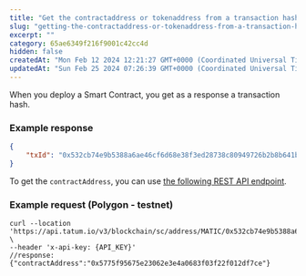 ```yaml
---
title: "Get the contractaddress or tokenaddress from a transaction hash"
slug: "getting-the-contractaddress-or-tokenaddress-from-a-transaction-hash"
excerpt: ""
category: 65ae6349f216f9001c42cc4d
hidden: false
createdAt: "Mon Feb 12 2024 12:21:27 GMT+0000 (Coordinated Universal Time)"
updatedAt: "Sun Feb 25 2024 07:26:39 GMT+0000 (Coordinated Universal Time)"
---
```

When you deploy a Smart Contract, you get as a response a transaction hash.

### Example response

```json JSON
{
    "txId": "0x532cb74e9b5388a6ae46cf6d68e38f3ed28738c80949726b2b8b641bad58783f"
}
```

To get the `contractAddress`, you can use [the following REST API endpoint](https://apidoc.tatum.io/tag/Blockchain-utils#operation/SCGetContractAddress).

### Example request (Polygon - testnet)

```curl
curl --location 'https://api.tatum.io/v3/blockchain/sc/address/MATIC/0x532cb74e9b5388a6ae46cf6d68e38f3ed28738c80949726b2b8b641bad58783f' \
--header 'x-api-key: {API_KEY}'
//response:
{"contractAddress":"0x5775f95675e23062e3e4a0683f03f22f012df7ce"}
```

